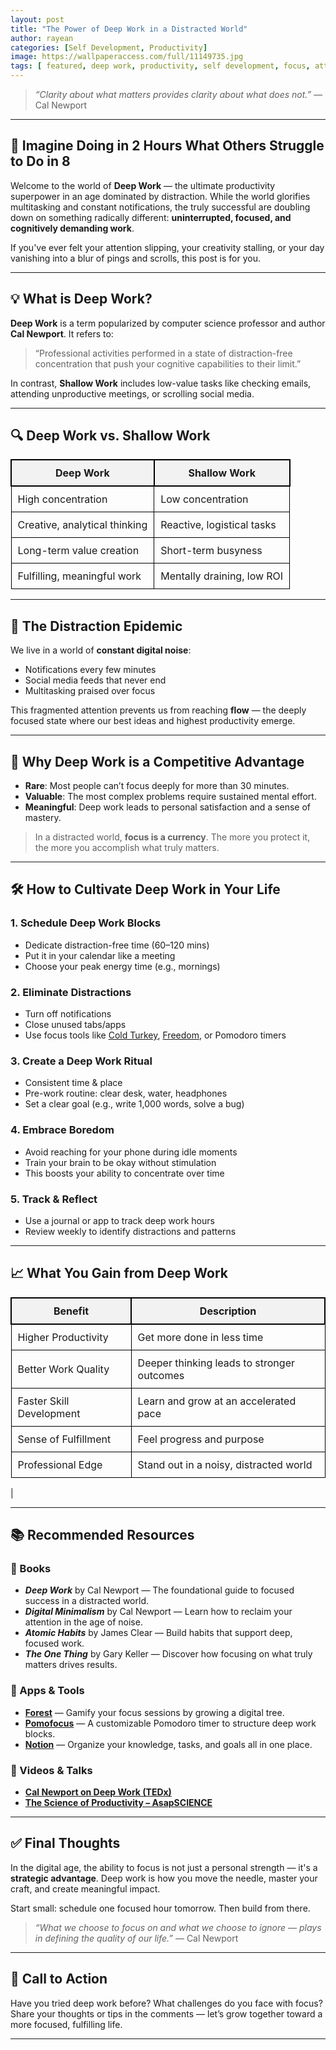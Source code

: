 ```yaml
---
layout: post
title: "The Power of Deep Work in a Distracted World"
author: rayean
categories: [Self Development, Productivity]
image: https://wallpaperaccess.com/full/11149735.jpg
tags: [ featured, deep work, productivity, self development, focus, attention, digital wellness]
---
```


> _“Clarity about what matters provides clarity about what does not.”_ — Cal Newport

---

## 📢 Imagine Doing in 2 Hours What Others Struggle to Do in 8

Welcome to the world of **Deep Work** — the ultimate productivity superpower in an age dominated by distraction. While the world glorifies multitasking and constant notifications, the truly successful are doubling down on something radically different: **uninterrupted, focused, and cognitively demanding work**.

If you've ever felt your attention slipping, your creativity stalling, or your day vanishing into a blur of pings and scrolls, this post is for you.

---

## 💡 What is Deep Work?

**Deep Work** is a term popularized by computer science professor and author **Cal Newport**. It refers to:

> “Professional activities performed in a state of distraction-free concentration that push your cognitive capabilities to their limit.”

In contrast, **Shallow Work** includes low-value tasks like checking emails, attending unproductive meetings, or scrolling social media.

---

## 🔍 Deep Work vs. Shallow Work

<table style="width: 100%; border-collapse: collapse;">
  <thead>
    <tr style="background-color: #f2f2f2;">
      <th style="border: 2px solid black; padding: 10px;">Deep Work</th>
      <th style="border: 2px solid black; padding: 10px;">Shallow Work</th>
    </tr>
  </thead>
  <tbody>
    <tr>
      <td style="border: 1px solid black; padding: 10px;">High concentration</td>
      <td style="border: 1px solid black; padding: 10px;">Low concentration</td>
    </tr>
    <tr>
      <td style="border: 1px solid black; padding: 10px;">Creative, analytical thinking</td>
      <td style="border: 1px solid black; padding: 10px;">Reactive, logistical tasks</td>
    </tr>
    <tr>
      <td style="border: 1px solid black; padding: 10px;">Long-term value creation</td>
      <td style="border: 1px solid black; padding: 10px;">Short-term busyness</td>
    </tr>
    <tr>
      <td style="border: 1px solid black; padding: 10px;">Fulfilling, meaningful work</td>
      <td style="border: 1px solid black; padding: 10px;">Mentally draining, low ROI</td>
    </tr>
  </tbody>
</table>

---

## 🚫 The Distraction Epidemic

We live in a world of **constant digital noise**:
- Notifications every few minutes
- Social media feeds that never end
- Multitasking praised over focus

This fragmented attention prevents us from reaching **flow** — the deeply focused state where our best ideas and highest productivity emerge.

---

## 🧠 Why Deep Work is a Competitive Advantage

- **Rare**: Most people can’t focus deeply for more than 30 minutes.
- **Valuable**: The most complex problems require sustained mental effort.
- **Meaningful**: Deep work leads to personal satisfaction and a sense of mastery.

> In a distracted world, **focus is a currency**. The more you protect it, the more you accomplish what truly matters.

---

## 🛠️ How to Cultivate Deep Work in Your Life

### 1. **Schedule Deep Work Blocks**
- Dedicate distraction-free time (60–120 mins)
- Put it in your calendar like a meeting
- Choose your peak energy time (e.g., mornings)

### 2. **Eliminate Distractions**
- Turn off notifications
- Close unused tabs/apps
- Use focus tools like [Cold Turkey](https://getcoldturkey.com/), [Freedom](https://freedom.to/), or Pomodoro timers

### 3. **Create a Deep Work Ritual**
- Consistent time & place
- Pre-work routine: clear desk, water, headphones
- Set a clear goal (e.g., write 1,000 words, solve a bug)

### 4. **Embrace Boredom**
- Avoid reaching for your phone during idle moments
- Train your brain to be okay without stimulation
- This boosts your ability to concentrate over time

### 5. **Track & Reflect**
- Use a journal or app to track deep work hours
- Review weekly to identify distractions and patterns

---

## 📈 What You Gain from Deep Work
<table style="width: 100%; border-collapse: collapse;">
  <thead>
    <tr style="background-color: #f2f2f2;">
      <th style="border: 2px solid black; padding: 10px;">Benefit</th>
      <th style="border: 2px solid black; padding: 10px;">Description</th>
    </tr>
  </thead>
  <tbody>
    <tr>
      <td style="border: 1px solid black; padding: 10px;">Higher Productivity</td>
      <td style="border: 1px solid black; padding: 10px;">Get more done in less time</td>
    </tr>
    <tr>
      <td style="border: 1px solid black; padding: 10px;">Better Work Quality</td>
      <td style="border: 1px solid black; padding: 10px;">Deeper thinking leads to stronger outcomes</td>
    </tr>
    <tr>
      <td style="border: 1px solid black; padding: 10px;">Faster Skill Development</td>
      <td style="border: 1px solid black; padding: 10px;">Learn and grow at an accelerated pace</td>
    </tr>
    <tr>
      <td style="border: 1px solid black; padding: 10px;">Sense of Fulfillment</td>
      <td style="border: 1px solid black; padding: 10px;">Feel progress and purpose</td>
    </tr>
    <tr>
      <td style="border: 1px solid black; padding: 10px;">Professional Edge</td>
      <td style="border: 1px solid black; padding: 10px;">Stand out in a noisy, distracted world</td>
    </tr>
  </tbody>
</table>

  |

---
## 📚 Recommended Resources

### 📘 Books
- **_Deep Work_** by Cal Newport — The foundational guide to focused success in a distracted world.  
- **_Digital Minimalism_** by Cal Newport — Learn how to reclaim your attention in the age of noise.  
- **_Atomic Habits_** by James Clear — Build habits that support deep, focused work.  
- **_The One Thing_** by Gary Keller — Discover how focusing on what truly matters drives results.

### 📱 Apps & Tools
- [**Forest**](https://www.forestapp.cc/) — Gamify your focus sessions by growing a digital tree.  
- [**Pomofocus**](https://pomofocus.io/) — A customizable Pomodoro timer to structure deep work blocks.  
- [**Notion**](https://www.notion.so/) — Organize your knowledge, tasks, and goals all in one place.  


### 🎥 Videos & Talks
- [**Cal Newport on Deep Work (TEDx)**](https://www.youtube.com/watch?v=3E7hkPZ-HTk)   
- [**The Science of Productivity – AsapSCIENCE**](https://www.youtube.com/watch?v=lHfjvYzr-3g)

---

## ✅ Final Thoughts

In the digital age, the ability to focus is not just a personal strength — it's a **strategic advantage**. Deep work is how you move the needle, master your craft, and create meaningful impact.

Start small: schedule one focused hour tomorrow. Then build from there.

> _“What we choose to focus on and what we choose to ignore — plays in defining the quality of our life.”_ — Cal Newport

---

## 💬 Call to Action

Have you tried deep work before? What challenges do you face with focus?  
Share your thoughts or tips in the comments — let’s grow together toward a more focused, fulfilling life.

---
